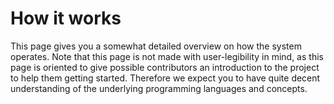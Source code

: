 # How it works
This page gives you a somewhat detailed overview on how the system operates. Note that this page is not made with user-legibility in mind, as this page is oriented to give possible contributors an introduction to the project to help them getting started. Therefore we expect you to have quite decent understanding of the underlying programming languages and concepts.